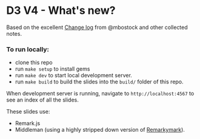 # D3 V4 - What's new?

Based on the excellent [Change log](https://github.com/d3/d3/blob/master/CHANGES.md#table-of-contents) 
from @mbostock and other collected notes.

### To run locally:

- clone this repo
- run `make setup` to install gems
- run `make dev` to start local development server.
- run `make build` to build the slides into the `build/` folder of this repo.

When development server is running, navigate to `http://localhost:4567` to see 
an index of all the slides.

These slides use:

* Remark.js
* Middleman (using a highly stripped down version of [Remarkymark](https://github.com/camerond/remarkymark)).